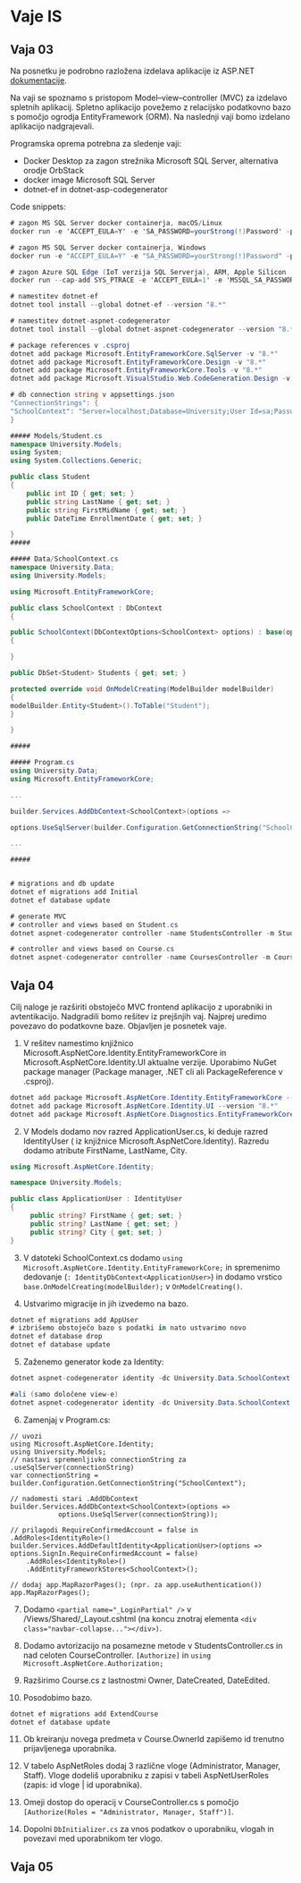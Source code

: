 # Vaje IS

## Vaja 03

Na posnetku je podrobno razložena izdelava aplikacije iz ASP.NET [dokumentacije](https://learn.microsoft.com/en-us/aspnet/core/data/ef-mvc/intro?view=aspnetcore-8.0).

Na vaji se spoznamo s pristopom Model–view–controller (MVC) za izdelavo spletnih aplikacij. Spletno aplikacijo povežemo z relacijsko podatkovno bazo s pomočjo ogrodja EntityFramework (ORM). Na naslednji vaji bomo izdelano aplikacijo nadgrajevali.

Programska oprema potrebna za sledenje vaji:

- Docker Desktop za zagon strežnika Microsoft SQL Server, alternativa orodje OrbStack
- docker image Microsoft SQL Server
- dotnet-ef in dotnet-asp-codegenerator

Code snippets:
```csharp
# zagon MS SQL Server docker containerja, macOS/Linux
docker run -e 'ACCEPT_EULA=Y' -e 'SA_PASSWORD=yourStrong(!)Password' -p 1433:1433 -d mcr.microsoft.com/mssql/server:2022-CU15-GDR1-ubuntu-22.04

# zagon MS SQL Server docker containerja, Windows
docker run -e "ACCEPT_EULA=Y" -e "SA_PASSWORD=yourStrong(!)Password" -p 1433:1433 -d mcr.microsoft.com/mssql/server:2022-CU15-GDR1-ubuntu-22.04

# zagon Azure SQL Edge (IoT verzija SQL Serverja), ARM, Apple Silicon
docker run --cap-add SYS_PTRACE -e 'ACCEPT_EULA=1' -e 'MSSQL_SA_PASSWORD=yourStrong(!)Password' -p 1433:1433 --name azuresqledge -d mcr.microsoft.com/azure-sql-edge

# namestitev dotnet-ef
dotnet tool install --global dotnet-ef --version "8.*"

# namestitev dotnet-aspnet-codegenerator
dotnet tool install --global dotnet-aspnet-codegenerator --version "8.*"

# package references v .csproj
dotnet add package Microsoft.EntityFrameworkCore.SqlServer -v "8.*"
dotnet add package Microsoft.EntityFrameworkCore.Design -v "8.*"
dotnet add package Microsoft.EntityFrameworkCore.Tools -v "8.*"
dotnet add package Microsoft.VisualStudio.Web.CodeGeneration.Design -v "8.*"

# db connection string v appsettings.json
"ConnectionStrings": {
"SchoolContext": "Server=localhost;Database=University;User Id=sa;Password=yourStrong(!)Password;TrustServerCertificate=true"
}

##### Models/Student.cs
namespace University.Models;
using System;
using System.Collections.Generic;

public class Student
{
    public int ID { get; set; }
    public string LastName { get; set; }
    public string FirstMidName { get; set; }
    public DateTime EnrollmentDate { get; set; }

}
#####

##### Data/SchoolContext.cs
namespace University.Data;
using University.Models;

using Microsoft.EntityFrameworkCore;

public class SchoolContext : DbContext
{

public SchoolContext(DbContextOptions<SchoolContext> options) : base(options)
{

}

public DbSet<Student> Students { get; set; }

protected override void OnModelCreating(ModelBuilder modelBuilder)
{
modelBuilder.Entity<Student>().ToTable("Student");
}

}

#####

##### Program.cs
using University.Data;
using Microsoft.EntityFrameworkCore;

...

builder.Services.AddDbContext<SchoolContext>(options =>

options.UseSqlServer(builder.Configuration.GetConnectionString("SchoolContext")));

...

#####


# migrations and db update
dotnet ef migrations add Initial
dotnet ef database update

# generate MVC
# controller and views based on Student.cs 
dotnet aspnet-codegenerator controller -name StudentsController -m Student -dc University.Data.SchoolContext -udl -outDir Controllers

# controller and views based on Course.cs 
dotnet aspnet-codegenerator controller -name CoursesController -m Course -dc University.Data.SchoolContext -udl -outDir Controllers

```

## Vaja 04

Cilj naloge je razširiti obstoječo MVC frontend aplikacijo z uporabniki in avtentikacijo. Nadgradili bomo rešitev iz prejšnjih vaj. Najprej uredimo povezavo do podatkovne baze. Objavljen je posnetek vaje.

1. V rešitev namestimo knjižnico Microsoft.AspNetCore.Identity.EntityFrameworkCore in Microsoft.AspNetCore.Identity.UI aktualne verzije. Uporabimo NuGet package manager (Package manager, .NET cli ali PackageReference v .csproj).

```csharp
dotnet add package Microsoft.AspNetCore.Identity.EntityFrameworkCore --version "8.*"
dotnet add package Microsoft.AspNetCore.Identity.UI --version "8.*"
dotnet add package Microsoft.AspNetCore.Diagnostics.EntityFrameworkCore --version "8.*"
```

2. V Models dodamo nov razred ApplicationUser.cs, ki deduje razred IdentityUser ( iz knjižnice Microsoft.AspNetCore.Identity). Razredu dodamo atribute FirstName, LastName, City.

```csharp
using Microsoft.AspNetCore.Identity;

namespace University.Models;

public class ApplicationUser : IdentityUser
{
     public string? FirstName { get; set; }
     public string? LastName { get; set; }
     public string? City { get; set; }
}
```

3. V datoteki SchoolContext.cs dodamo `using Microsoft.AspNetCore.Identity.EntityFrameworkCore;` in spremenimo dedovanje (`: IdentityDbContext<ApplicationUser>`) in dodamo vrstico `base.OnModelCreating(modelBuilder);` v `OnModelCreating()`.

4. Ustvarimo migracije in jih izvedemo na bazo.

```csharp
dotnet ef migrations add AppUser
# izbrišemo obstoječo bazo s podatki in nato ustvarimo novo
dotnet ef database drop
dotnet ef database update
```

5. Zaženemo generator kode za Identity:
```csharp
dotnet aspnet-codegenerator identity -dc University.Data.SchoolContext --generateLayout

#ali (samo določene view-e)
dotnet aspnet-codegenerator identity -dc University.Data.SchoolContext -fi "Account.Register;Account.Login;Account.Logout;Account.RegisterConfirmation" --generateLayout
```

6. Zamenjaj v Program.cs:
```
// uvozi
using Microsoft.AspNetCore.Identity;
using University.Models;
// nastavi spremenljivko connectionString za .useSqlServer(connectionString)
var connectionString = builder.Configuration.GetConnectionString("SchoolContext");

// nadomesti stari .AddDbContext
builder.Services.AddDbContext<SchoolContext>(options =>
            options.UseSqlServer(connectionString));

// prilagodi RequireConfirmedAccount = false in .AddRoles<IdentityRole>()
builder.Services.AddDefaultIdentity<ApplicationUser>(options => options.SignIn.RequireConfirmedAccount = false)
    .AddRoles<IdentityRole>()
    .AddEntityFrameworkStores<SchoolContext>();

// dodaj app.MapRazorPages(); (npr. za app.useAuthentication())
app.MapRazorPages();
```

7. Dodamo `<partial name="_LoginPartial" />` v /Views/Shared/_Layout.cshtml (na koncu znotraj elementa `<div class="navbar-collapse..."></div>)`.

8. Dodamo avtorizacijo na posamezne metode v StudentsController.cs in nad celoten CourseController. `[Authorize]` in `using Microsoft.AspNetCore.Authorization;`

9. Razširimo Course.cs z lastnostmi Owner, DateCreated, DateEdited.

10. Posodobimo bazo.

```csharp
dotnet ef migrations add ExtendCourse
dotnet ef database update
```

11. Ob kreiranju novega predmeta v Course.OwnerId zapišemo id trenutno prijavljenega uporabnika.

12. V tabelo AspNetRoles dodaj 3 različne vloge (Administrator, Manager, Staff). Vloge dodeliš uporabniku z zapisi v tabeli AspNetUserRoles (zapis: id vloge | id uporabnika).

13. Omeji dostop do operacij v CourseController.cs s pomočjo `[Authorize(Roles = "Administrator, Manager, Staff")]`.

14. Dopolni `DbInitializer.cs` za vnos podatkov o uporabniku, vlogah in povezavi med uporabnikom ter vlogo.

## Vaja 05